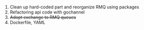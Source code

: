 1. Clean up hard-coded part and reorganize RMQ using packages
2. Refactoring api code with gochannel
3. ~~Adopt exchange to RMQ queues~~
4. Dockerfile, YAML